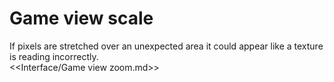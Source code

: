 # Game view scale
If pixels are stretched over an unexpected area it could appear like a texture is reading incorrectly.  
<<Interface/Game view zoom.md>>  
